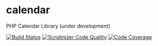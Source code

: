 # calendar
PHP Calendar Library (under development)

[![Build Status](https://travis-ci.org/aalexandru/calendar.svg?branch=master)](https://travis-ci.org/aalexandru/calendar) 
[![Scrutinizer Code Quality](https://scrutinizer-ci.com/g/aalexandru/calendar/badges/quality-score.png?b=master)](https://scrutinizer-ci.com/g/aalexandru/calendar/?branch=master) 
[![Code Coverage](https://scrutinizer-ci.com/g/aalexandru/calendar/badges/coverage.png?b=master)](https://scrutinizer-ci.com/g/aalexandru/calendar/?branch=master)
